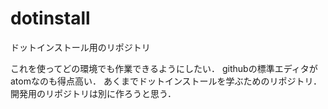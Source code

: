 # dotinstall
ドットインストール用のリポジトリ

これを使ってどの環境でも作業できるようにしたい．
githubの標準エディタがatomなのも得点高い．
あくまでドットインストールを学ぶためのリポジトリ．
開発用のリポジトリは別に作ろうと思う．
